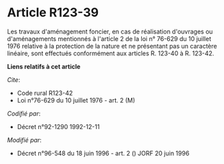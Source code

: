 # Article R123-39

Les travaux d'aménagement foncier, en cas de réalisation d'ouvrages ou d'aménagements mentionnés à l'article 2 de la loi n°
76-629 du 10 juillet 1976 relative à la protection de la nature et ne présentant pas un caractère linéaire, sont effectués
conformément aux articles R. 123-40 à R. 123-42.

**Liens relatifs à cet article**

_Cite_:

  - Code rural R123-42
  - Loi n°76-629 du 10 juillet 1976 - art. 2 (M)

_Codifié par_:

  - Décret n°92-1290 1992-12-11

_Modifié par_:

  - Décret n°96-548 du 18 juin 1996 - art. 2 () JORF 20 juin 1996
